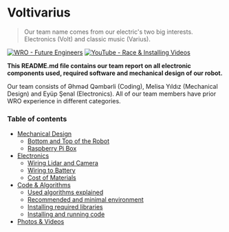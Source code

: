 # Voltivarius
> Our team name comes from our electric's two big interests. Electronics (Volt) and classic music (Varius).

[![WRO - Future Engineers](https://img.shields.io/badge/WRO-Future_Engineers-2e52af)](https://wro-association.org/wp-content/uploads/WRO-2024-Future-Engineers-Self-Driving-Cars-General-Rules.pdf)
[![YouTube - Race & Installing Videos](https://img.shields.io/badge/YouTube-▶️%20Opening_Race-df3e3e?logo=youtube)](https://www.youtube.com/)

**This README.md file contains our team report on all electronic components used, required software and mechanical design of our robot.**

Our team consists of Əhməd Qəmbərli (Coding), Melisa Yıldız (Mechanical Design) and Eyüp Şenal (Electronics). All of our team members have prior WRO experience in different categories.

### Table of contents

- [Mechanical Design](#)
    - [Bottom and Top of the Robot](#)
    - [Raspberry Pi Box](#)
- [Electronics](#)
    - [Wiring Lidar and Camera](#)
    - [Wiring to Battery](#)
    - [Cost of Materials](#)
- [Code & Algorithms](#)
    - [Used algorithms explained](#)
    - [Recommended and minimal environment](#)
    - [Installing required libraries](#)
    - [Installing and running code](#)
- [Photos & Videos](#)
